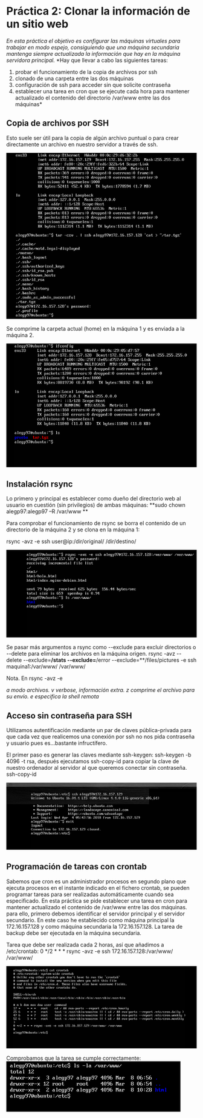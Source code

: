 # Práctica 2: Clonar la información de un sitio web


*En esta práctica el objetivo es configurar las máquinas virtuales para trabajar en modo
espejo, consiguiendo que una máquina secundaria mantenga siempre actualizada la
información que hay en la máquina servidora principal.* 
*Hay que llevar a cabo las siguientes tareas:
1. probar el funcionamiento de la copia de archivos por ssh
2. clonado de una carpeta entre las dos máquinas
3. configuración de ssh para acceder sin que solicite contraseña
4. establecer una tarea en cron que se ejecute cada hora para mantener
actualizado el contenido del directorio /var/www entre las dos máquinas*




## Copia de archivos por SSH


Esto suele ser útil para la copia de algún archivo puntual o para crear directamente un archivo en nuestro servidor a través de ssh. 




![ifconfig](images/tar.png)

Se comprime la carpeta actual (home) en la máquina 1 y es enviada a la máquina 2.


![ifconfig](images/tar_ssh.png)



## Instalación rsync


Lo primero y principal es establecer como dueño del directorio web al usuario en cuestión (sin privilegios) de ambas máquinas: **sudo chown alegp97:alegp97 –R /var/www **

Para comprobar el funcionamiento de rsync se borra el contenido de un directorio de la máquina 2 y se clona en la máquina 1:

rsync -avz -e ssh user@ip:/dir/original/ /dir/destino/


![ifconfig](images/rsync.png)

Se pasar más argumentos a rsync como --exclude para excluir directorios o --delete para eliminar los archivos en la máquina origen. rsync -avz --delete --exclude=**/stats --exclude=**/error --exclude=**/files/pictures -e ssh maquina1:/var/www/ /var/www/


Nota. En rsync -avz -e

*a modo archivos.
v verbose, información extra.
z comprime el archivo para su envío.
e especifica la shell remota*




## Acceso sin contraseña para SSH


Utilizamos autentificación mediante un par de claves pública-privada para que cada vez que realicemos una conexión por ssh no nos pida contraseña y usuario pues es...bastante infructífero.


El primer paso es generar las claves mediante ssh-keygen: ssh-keygen -b 4096 -t rsa, después ejecutamos ssh-copy-id para copiar la clave de nuestro ordenador al servidor al que queremos conectar sin contraseña. ssh-copy-id <ip-servidor>

![ifconfig](images/ssh_sinp.png)

## Programación de tareas con crontab


Sabemos que cron es un administrador procesos en segundo plano que ejecuta procesos en el instante indicado en el fichero crontab, se pueden programar tareas para ser realizadas automáticamente cuando sea especificado. 
En esta práctica se pide establecer una tarea en cron para mantener actualizado el contenido de /var/www entre las dos máquinas. para ello, primero debemos identificar el servidor principal y el servidor secundario. En este caso he establecido como máquina principal la 172.16.157.128 y como máquina secundaria la 172.16.157.128. La tarea de backup debe ser ejecutada en la máquina secundaria.


Tarea que debe ser realizada cada 2 horas, así que añadimos a /etc/crontab: 0 */2 * * * rsync -avz -e ssh 172.16.157.128:/var/www/ /var/www/


![ifconfig](images/crontab.png)


Comprobamos que la tarea se cumple correctamente:
![ifconfig](images/ls.png)





